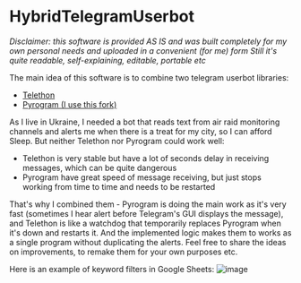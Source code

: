 # HybridTelegramUserbot

_Disclaimer: this software is provided AS IS and was built completely for my own personal needs and uploaded in a convenient (for me) form_
_Still it's quite readable, self-explaining, editable, portable etc_

The main idea of this software is to combine two telegram userbot libraries:

* [Telethon](https://github.com/LonamiWebs/Telethon)
* [Pyrogram (I use this fork)](https://github.com/KurimuzonAkuma/pyrogram)

As I live in Ukraine, I needed a bot that reads text from air raid monitoring channels and alerts me when there is a treat for my city, so I can afford Sleep.
But neither Telethon nor Pyrogram could work well:
* Telethon is very stable but have a lot of seconds delay in receiving messages, which can be quite dangerous
* Pyrogram have great speed of message receiving, but just stops working from time to time and needs to be restarted

That's why I combined them - Pyrogram is doing the main work as it's very fast (sometimes I hear alert before Telegram's GUI displays the message), and Telethon is like a watchdog that temporarily replaces Pyrogram when it's down and restarts it.
And the implemented logic makes them to works as a single program without duplicating the alerts.
Feel free to share the ideas on improvements, to remake them for your own purposes etc.

Here is an example of keyword filters in Google Sheets:
![image](https://github.com/user-attachments/assets/0f273972-e3eb-47ee-bae5-db5fef7071c2)
